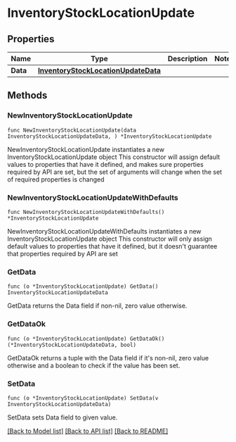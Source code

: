 # InventoryStockLocationUpdate

## Properties

Name | Type | Description | Notes
------------ | ------------- | ------------- | -------------
**Data** | [**InventoryStockLocationUpdateData**](InventoryStockLocationUpdateData.md) |  | 

## Methods

### NewInventoryStockLocationUpdate

`func NewInventoryStockLocationUpdate(data InventoryStockLocationUpdateData, ) *InventoryStockLocationUpdate`

NewInventoryStockLocationUpdate instantiates a new InventoryStockLocationUpdate object
This constructor will assign default values to properties that have it defined,
and makes sure properties required by API are set, but the set of arguments
will change when the set of required properties is changed

### NewInventoryStockLocationUpdateWithDefaults

`func NewInventoryStockLocationUpdateWithDefaults() *InventoryStockLocationUpdate`

NewInventoryStockLocationUpdateWithDefaults instantiates a new InventoryStockLocationUpdate object
This constructor will only assign default values to properties that have it defined,
but it doesn't guarantee that properties required by API are set

### GetData

`func (o *InventoryStockLocationUpdate) GetData() InventoryStockLocationUpdateData`

GetData returns the Data field if non-nil, zero value otherwise.

### GetDataOk

`func (o *InventoryStockLocationUpdate) GetDataOk() (*InventoryStockLocationUpdateData, bool)`

GetDataOk returns a tuple with the Data field if it's non-nil, zero value otherwise
and a boolean to check if the value has been set.

### SetData

`func (o *InventoryStockLocationUpdate) SetData(v InventoryStockLocationUpdateData)`

SetData sets Data field to given value.



[[Back to Model list]](../README.md#documentation-for-models) [[Back to API list]](../README.md#documentation-for-api-endpoints) [[Back to README]](../README.md)


